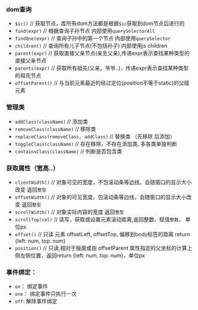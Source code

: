 ### dom查询
* `$ic()`  // 获取节点，库所有dom方法都是根据`$ic`获取到dom节点后进行的
* `find(expr)`     //  根据查询子孙节点 内部使用`querySelectorAll`
* `findOne(expr)`  // 查询子孙中的第一个节点 内部使用`querySelector`
* `children()`     // 查询所有儿子节点(不包括孙子) 内部使用js children
* `parent(expr)`   // 获取直接父亲节点(亲生父亲),传递expr表示查找某种类型的直接父亲节点
* `parents(expr)`  // 获取所有祖先(父亲，爷爷..)，传递expr表示查找某种类型的祖先节点
* `offsetParent()` // 与当前元素最近的经过定位(position不等于static)的父级元素

### 管理类
* `addClass(className)`  // 添加类
* `removeClass(className)` // 移除类
* `replaceClass(removeClass, addClass)` // 替换类 （先移除 后添加）
* `toggleClass(className)` // 存在移除，不存在添加类, 多各类单独判断
* `containsClass(className)` // 判断是否包含类

### 获取属性（宽高..）
* `clientWidth()` // 对象可见的宽度，不包滚动条等边线，会随窗口的显示大小改变 返回`整型`
* `offsetWidth()` // 对象的可见宽度，包滚动条等边线，会随窗口的显示大小改变 返回`整型`
* `scrollWidth()` // 对象实际内容的宽度 返回`整型`
* `scrollTop(val)`   // 读写，获取或设置元素滚动距离,返回整数，赋值`整数`， 单位px
* `offset()`         // 只读 元素 offsetLeft, offsetTop, 偏移到body标签的距离 return {left: num, top: num}
* `position()`      // 只读,相对于版面或由 offsetParent 属性指定的父坐标的计算上侧左侧位置，返回return {left: num, top: num}，单位px

### 事件绑定：
* `on`：  绑定事件
* `one`： 绑定事件只执行一次
* `off`:  解除事件绑定

